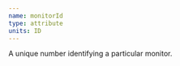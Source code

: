 ```yaml
---
name: monitorId
type: attribute
units: ID
---
```


A unique number identifying a particular monitor.